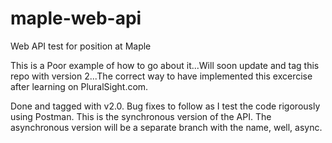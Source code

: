 # maple-web-api
Web API test for position at Maple

This is a Poor example of how to go about it...Will soon update and tag this repo with version 2...The correct way to have implemented
this excercise after learning on PluralSight.com.

Done and tagged with v2.0. Bug fixes to follow as I test the code rigorously using Postman.
This is the synchronous version of the API. The asynchronous version will be a separate branch with the name, well, async.

